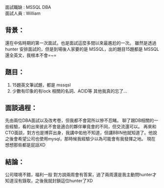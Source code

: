 面試職缺 : MSSQL DBA <br>
面試人員 : William <br>

## 背景：
還在中佑時期的第一次面試，也是面試這麼多間以來最尷尬的一次。
雖然是透過 hunter 安排面試的，但是到場後人家要的是 MSSQL，出的題目15題都是 MSSQL 還全英文，我根本不會=~=

## 題目：
1. 15題英文筆試題，都是 mssqsl
2. 少數有印象的有lock 相關的名詞、ACID等 其他我真的忘了...

##  面談過程：
先由兩位DBA面試以及改考卷，但我都不會寫所以慘不忍睹。
聊了跟DB相關的一些經驗，看的出來彼此不會是適合的夥伴畢竟會的不同，但交流還可以。
再來和CTO面談，對方也是博弈出身，我講中佑他不知道，但講BBIN他就知道了。他說之後會希望公司也使用mysql，那時候我經驗少以為可能會有我發揮之地。
現在想想那些都是屁話XD

## 結論：
公司環境不錯，福利一般
對方說兩周會有答案，過了兩周還是我主動問hunter才知道沒有錄取，之後我就封鎖這位hunter了XD
